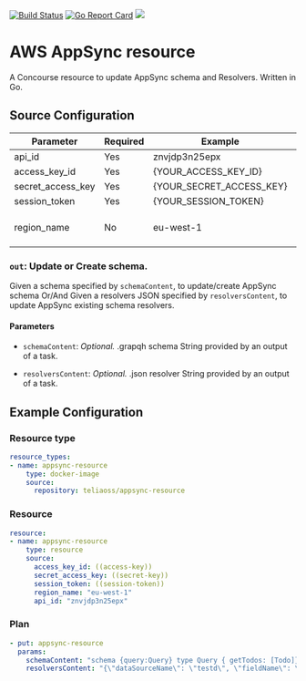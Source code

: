 [![Build Status](https://travis-ci.org/telia-oss/appsync-resource.svg?branch=master)](https://travis-ci.org/telia-oss/appsync-resource)
[![Go Report Card](https://goreportcard.com/badge/github.com/telia-oss/appsync-resource)](https://goreportcard.com/report/github.com/telia-oss/appsync-resource)
![](https://img.shields.io/maintenance/yes/2018.svg)


# AWS AppSync resource

A Concourse resource to update AppSync schema and Resolvers. Written in Go.

## Source Configuration

| Parameter          | Required      | Example                  | Description
| ------------------ | ------------- | -------------            | ------------------------------ |
| api_id             | Yes           | znvjdp3n25epx            |                                |
| access_key_id      | Yes           | {YOUR_ACCESS_KEY_ID}     |                                |
| secret_access_key  | Yes           | {YOUR_SECRET_ACCESS_KEY} |                                |
| session_token      | Yes           | {YOUR_SESSION_TOKEN}     |                                |
| region_name        | No            | eu-west-1                | AWS region DEFAULT: eu-west-1  |

### `out`: Update or Create schema.

Given a schema specified by `schemaContent`, to update/create AppSync  schema Or/And Given a resolvers JSON specified by `resolversContent`, to update AppSync existing schema resolvers.

#### Parameters

* `schemaContent`: *Optional.* .grapqh schema String provided by an output of a task.

* `resolversContent`: *Optional.* .json resolver String provided by an output of a task.

## Example Configuration

### Resource type

``` yaml
resource_types:
- name: appsync-resource
    type: docker-image
    source:
      repository: teliaoss/appsync-resource
```

### Resource

``` yaml
resource:
- name: appsync-resource
    type: resource
    source:
      access_key_id: ((access-key))
      secret_access_key: ((secret-key))
      session_token: ((session-token))
      region_name: "eu-west-1"
      api_id: "znvjdp3n25epx"
```

### Plan

``` yaml
- put: appsync-resource
  params: 
    schemaContent: "schema {query:Query} type Query { getTodos: [Todo]} type Todo { id: ID! name: String description: Int priority: Int}"
    resolversContent: "{\"dataSourceName\": \"testd\", \"fieldName\": \"getTodos\", \"requestMappingTemplate\": {\"version\": \"2017-02-28\", \"operation\": \"Invoke\", \"payload\": \"$util.toJson($context.args)\"}, \"responseMapping\": \"$util.toJson($context.result)\", \"typeName\": \"Query\"}"
```



